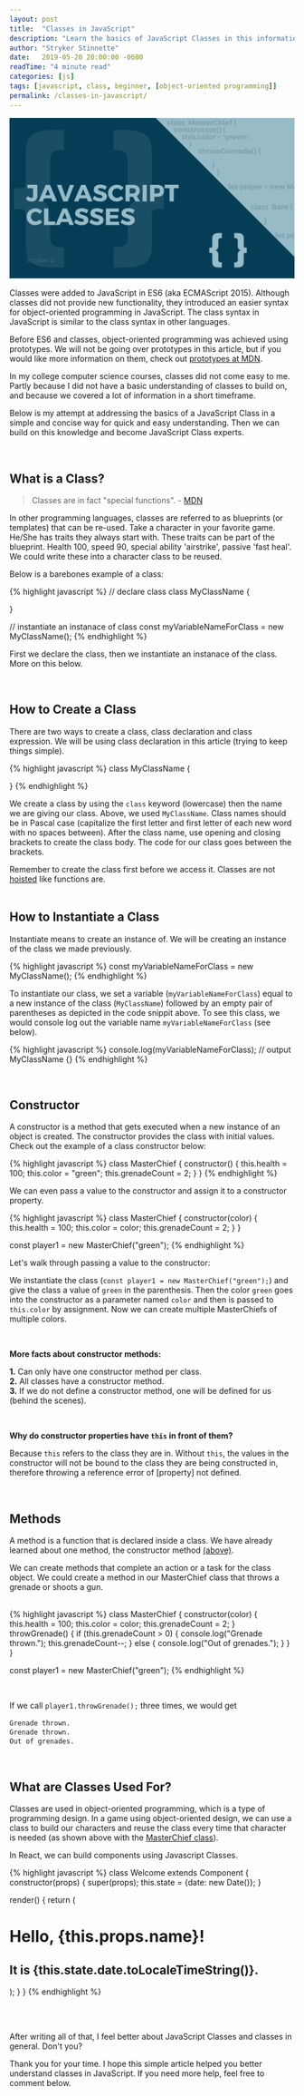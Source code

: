 ```yaml
---
layout: post
title:  "Classes in JavaScript"
description: "Learn the basics of JavaScript Classes in this informational post from Stryker Stinnette (a Web Application Developer of over 10 years)."
author: "Stryker Stinnette"
date:   2019-05-20 20:00:00 -0600
readTime: "4 minute read"
categories: [js]
tags: [javascript, class, beginner, [object-oriented programming]]
permalink: /classes-in-javascript/
---
```


<img src="/assets/images/javascript_classes.png" alt="Basics of JavaScript Classes by Stryker Stinnette presented in a simple and concise way for quick and easy understanding">

Classes were added to JavaScript in ES6 (aka ECMAScript 2015). Although classes did not provide new functionality, they introduced an easier syntax for object-oriented programming in JavaScript. The class syntax in JavaScript is similar to the class syntax in other languages.

Before ES6 and classes, object-oriented programming was achieved using prototypes. We will not be going over prototypes in this article, but if you would like more information on them, check out [prototypes at MDN](https://developer.mozilla.org/en-US/docs/Web/JavaScript/Reference/Global_Objects/Object/prototype).

In my college computer science courses, classes did not come easy to me. Partly because I did not have a basic understanding of classes to build on, and because we covered a lot of information in a short timeframe. 

Below is my attempt at addressing the basics of a JavaScript Class in a simple and concise way for quick and easy understanding. Then we can build on this knowledge and become JavaScript Class experts.

<br>

## What is a Class?
> Classes are in fact "special functions". - [MDN](https://developer.mozilla.org/en-US/docs/Web/JavaScript/Reference/Classes)

In other programming languages, classes are referred to as blueprints (or templates) that can be re-used. Take a character in your favorite game. He/She has traits they always start with. These traits can be part of the blueprint. Health 100, speed 90, special ability 'airstrike', passive 'fast heal'. We could write these into a character class to be reused.

Below is a barebones example of a class:

{% highlight javascript %}
// declare class
class MyClassName {

}

// instantiate an instanace of class
const myVariableNameForClass = new MyClassName();
{% endhighlight %}

First we declare the class, then we instantiate an instanace of the class. More on this below.

<br>

## How to Create a Class

There are two ways to create a class, class declaration and class expression. We will be using class declaration in this article (trying to keep things simple).

{% highlight javascript %}
class MyClassName {

}
{% endhighlight %}

We create a class by using the `class` keyword (lowercase) then the name we are giving our class. Above, we used `MyClassName`. Class names should be in Pascal case (capitalize the first letter and first letter of each new word with no spaces between). After the class name, use opening and closing brackets to create the class body. The code for our class goes between the brackets.

Remember to create the class first before we access it. Classes are not [hoisted](https://developer.mozilla.org/en-US/docs/Glossary/Hoisting) like functions are.  
​
<br>

## How to Instantiate a Class

Instantiate means to create an instance of. We will be creating an instance of the class we made previously.

{% highlight javascript %}
const myVariableNameForClass = new MyClassName();
{% endhighlight %}

To instantiate our class, we set a variable (`myVariableNameForClass`) equal to a new instance of the class (`MyClassName`) followed by an empty pair of parentheses as depicted in the code snippit above. To see this class, we would console log out the variable name `myVariableNameForClass` (see below).

{% highlight javascript %}
console.log(myVariableNameForClass);
// output MyClassName {}
{% endhighlight %}

<br>

## Constructor<a name="constructor"></a>

A constructor is a method that gets executed when a new instance of an object is created. The constructor provides the class with initial values. Check out the example of a class constructor below:

{% highlight javascript %}
class MasterChief {
  constructor() {
    this.health = 100;
    this.color = "green";
    this.grenadeCount = 2;
  }
}​
{% endhighlight %}

We can even pass a value to the constructor and assign it to a constructor property.

{% highlight javascript %}
class MasterChief {
  constructor(color) {
    this.health = 100;
    this.color = color;
    this.grenadeCount = 2;
  }
}​

const player1 = new MasterChief("green");
{% endhighlight %}

Let's walk through passing a value to the constructor:

We instantiate the class (`const player1 = new MasterChief("green");`) and give the class a value of `green` in the parenthesis.
Then the color `green` goes into the constructor as a parameter named `color` and then is passed to `this.color` by assignment. Now we can create multiple MasterChiefs of multiple colors.

<br>

**More facts about constructor methods:**

**1.** Can only have one constructor method per class.  
**2.** All classes have a constructor method.  
**3.** If we do not define a constructor method, one will be defined for us (behind the scenes).

<br>

**Why do constructor properties have `this` in front of them?**  

Because `this` refers to the class they are in. Without `this`, the values in the constructor will not be bound to the class they are being constructed in, therefore throwing a reference error of [property] not defined. 

<br>

## Methods

A method is a function that is declared inside a class. We have already learned about one method, the constructor method [(above)](#constructor).

We can create methods that complete an action or a task for the class object. We could create a method in our MasterChief class that throws a grenade or shoots a gun.

<br>
<a name="masterChief"></a>
{% highlight javascript %}
class MasterChief {
  constructor(color) {
    this.health = 100;
    this.color = color;
    this.grenadeCount = 2;
  }
  throwGrenade() {
    if (this.grenadeCount > 0) {
      console.log("Grenade thrown.");
      this.grenadeCount--;
    } else {
      console.log("Out of grenades.");
    }
  }
}

const player1 = new MasterChief("green");
​{% endhighlight %}

<br>

If we call `player1.throwGrenade();` three times, we would get

```
Grenade thrown.
Grenade thrown.
Out of grenades.
```

<br>

## What are Classes Used For?

Classes are used in object-oriented programming, which is a type of programming design. In a game using object-oriented design, we can use a class to build our characters and reuse the class every time that character is needed (as shown above with the [MasterChief class](#masterChief)).

In React, we can build components using Javascript Classes.

{% highlight javascript %}
class Welcome extends Component {
  constructor(props) {
    super(props);
    this.state = {date: new Date()};
  }

  render() {
    return (
       <h1>Hello, {this.props.name}!</h1>
       <h2>It is {this.state.date.toLocaleTimeString()}.</h2>
    );
  }
}
​​{% endhighlight %}

<br><br>

After writing all of that, I feel better about JavaScript Classes and classes in general. Don't you?

Thank you for your time. I hope this simple article helped you better understand classes in JavaScript. If you need more help, feel free to comment below.
